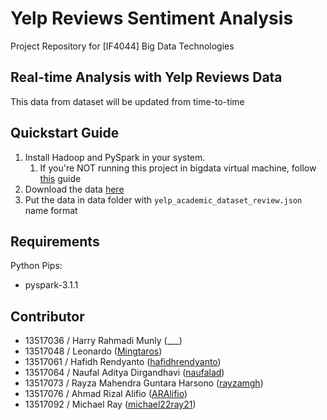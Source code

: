 # Yelp Reviews Sentiment Analysis
Project Repository for [IF4044] Big Data Technologies

## Real-time Analysis with Yelp Reviews Data
This data from dataset will be updated from time-to-time

## Quickstart Guide
1. Install Hadoop and PySpark in your system.
    1. If you're NOT running this project in bigdata virtual machine, follow [this](https://medium.com/@ashok.tankala/run-your-first-spark-program-using-pyspark-and-jupyter-notebook-3b1281765169) guide
2. Download the data [here](https://www.kaggle.com/yelp-dataset/yelp-dataset?select=yelp_academic_dataset_review.json)
3. Put the data in data folder with `yelp_academic_dataset_review.json` name format

## Requirements
Python Pips:
- pyspark-3.1.1

## Contributor
- 13517036 / Harry Rahmadi Munly (___)
- 13517048 / Leonardo ([Mingtaros](https://github.com/Mingtaros))
- 13517061 / Hafidh Rendyanto ([hafidhrendyanto](https://github.com/hafidhrendyanto))
- 13517064 / Naufal Aditya Dirgandhavi ([naufalad](https://github.com/naufalad))
- 13517073 / Rayza Mahendra Guntara Harsono ([rayzamgh](https://github.com/rayzamgh))
- 13517076 / Ahmad Rizal Alifio ([ARAlifio](https://github.com/ARAlifio))
- 13517092 / Michael Ray ([michael22ray21](https://github.com/michael22ray21))
